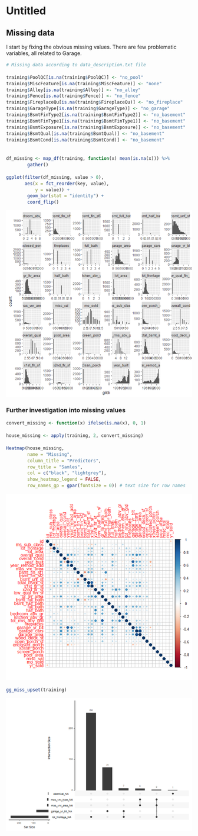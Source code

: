 Untitled
================

## Missing data

I start by fixing the obvious missing values. There are few problematic
variables, all related to Garage.

``` r
# Missing data according to data_description.txt file

training$PoolQC[is.na(training$PoolQC)] <- "no_pool"
training$MiscFeature[is.na(training$MiscFeature)] <- "none"
training$Alley[is.na(training$Alley)] <- "no_alley"
training$Fence[is.na(training$Fence)] <- "no_fence"
training$FireplaceQu[is.na(training$FireplaceQu)] <- "no_fireplace"
training$GarageType[is.na(training$GarageType)] <- "no_garage"
training$BsmtFinType2[is.na(training$BsmtFinType2)] <- "no_basement"
training$BsmtFinType1[is.na(training$BsmtFinType1)] <- "no_basement"
training$BsmtExposure[is.na(training$BsmtExposure)] <- "no_basement"
training$BsmtQual[is.na(training$BsmtQual)] <- "no_basement"
training$BsmtCond[is.na(training$BsmtCond)] <- "no_basement"


df_missing <- map_df(training, function(x) mean(is.na(x))) %>%
        gather()

ggplot(filter(df_missing, value > 0),
       aes(x = fct_reorder(key, value),
           y = value)) +
        geom_bar(stat = "identity") +
        coord_flip()
```

![](data_prep_files/figure-gfm/unnamed-chunk-1-1.png)<!-- -->

### Further investigation into missing values

``` r
convert_missing <- function(x) ifelse(is.na(x), 0, 1)

house_missing <- apply(training, 2, convert_missing)

Heatmap(house_missing,
        name = "Missing",
        column_title = "Predictors",
        row_title = "Samles",
        col = c("black", "lightgrey"),
        show_heatmap_legend = FALSE,
        row_names_gp = gpar(fontsize = 0)) # text size for row names
```

![](data_prep_files/figure-gfm/unnamed-chunk-2-1.png)<!-- -->

``` r
gg_miss_upset(training)
```

![](data_prep_files/figure-gfm/unnamed-chunk-2-2.png)<!-- -->
